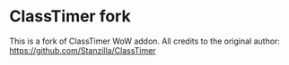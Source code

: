 # ClassTimer fork

This is a fork of ClassTimer WoW addon. All credits to the original author: https://github.com/Stanzilla/ClassTimer
